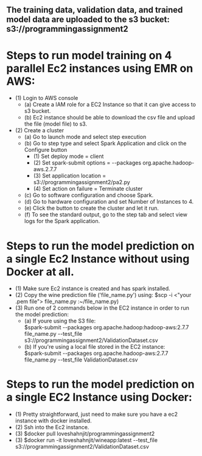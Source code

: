 ## The training data, validation data, and trained model data are uploaded to the s3 bucket:   s3://programmingassignment2  

# Steps to run model training on 4 parallel Ec2 instances using EMR on AWS:

- (1) Login to AWS console  
  - (a) Create a IAM role for a EC2 Instance so that it can give access to s3 bucket.  
  - (b) Ec2 instance should be able to download the csv file and upload the file (model file) to s3.  
- (2) Create a cluster   
  - (a) Go to launch mode and select step execution  
  - (b) Go to step type and select Spark Application and click on the Configure button  
     - (1) Set deploy mode = client  
     - (2) Set spark-submit options = --packages org.apache.hadoop-aws.2.7.7   
     - (3) Set application location = s3://programmingassignment2/pa2.py  
     - (4) Set action on failure = Terminate cluster  
  - (c) Go to software configuration and choose Spark.  
  - (d) Go to hardware configuration and set Number of Instances to 4.  
  - (e) Click the button to create the cluster and let it run.  
  - (f) To see the standard output, go to the step tab and select view logs for the Spark application.  
	
# Steps to run the model prediction on a single Ec2 Instance without using Docker at all.  

- (1) Make sure Ec2 instance is created and has spark installed.  
- (2) Copy the wine prediction file ('file_name.py') using: $scp -i <"your .pem file"> file_name.py :~/file_name.py)  
- (3) Run one of 2 commands below in the EC2 instance in order to run the model prediction:  
  - (a) If youre using the S3 file:  
	$spark-submit --packages org.apache.hadoop:hadoop-aws:2.7.7 file_name.py --test_file 
	s3://programmingassignment2/ValidationDataset.csv 
  - (b) If you're using a local file stored in the EC2 instance:  
	$spark-submit --packages org.apache.hadoop-aws:2.7.7 file_name.py --test_file ValidationDataset.csv     

# Steps to run the model prediction on a single EC2 Instance using Docker:  

- (1) Pretty straightforward, just need to make sure you have a ec2 instance with docker installed.  
- (2) Ssh into the Ec2 instance.  
- (3) $docker pull loveshahnjit/programmingassignment2  
- (3) $docker run -it loveshahnjit/wineapp:latest --test_file s3://programmingassignment2/ValidationDataset.csv  

